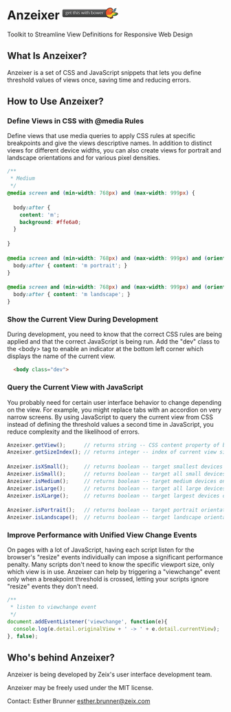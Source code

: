 Anzeixer <img src="badge@2x.png" width="130" height="30">
========

Toolkit to Streamline View Definitions for Responsive Web Design


What Is Anzeixer?
-----------------

Anzeixer is a set of CSS and JavaScript snippets that lets you define threshold values of views once, saving time and reducing errors.


How to Use Anzeixer?
--------------------

### Define Views in CSS with @media Rules
Define views that use media queries to apply CSS rules at specific breakpoints and give the views descriptive names. In addition to distinct views for different device widths, you can also create views for portrait and landscape orientations and for various pixel densities.

```css
/**
 * Medium
 */
@media screen and (min-width: 768px) and (max-width: 999px) {

  body:after {
    content: 'm';
    background: #ffe6a0;
  }

}

@media screen and (min-width: 768px) and (max-width: 999px) and (orientation: portrait) {
  body:after { content: 'm portrait'; }
}

@media screen and (min-width: 768px) and (max-width: 999px) and (orientation: landscape) {
  body:after { content: 'm landscape'; }
}
```

### Show the Current View During Development
During development, you need to know that the correct CSS rules are being applied and that the correct JavaScript is being run. Add the "dev" class to the &lt;body&gt; tag to enable an indicator at the bottom left corner which displays the name of the current view.

```html
  <body class="dev">
```

### Query the Current View with JavaScript
You probably need for certain user interface behavior to change depending on the view. For example, you might replace tabs with an accordion on very narrow screens. By using JavaScript to query the current view from CSS instead of defining the threshold values a second time in JavaScript, you reduce complexity and the likelihood of errors.

```js
Anzeixer.getView();      // returns string -- CSS content property of body:after
Anzeixer.getSizeIndex(); // returns integer -- index of current view size

Anzeixer.isXSmall();     // returns boolean -- target smallest devices only (xs)
Anzeixer.isSmall();      // returns boolean -- target all small devices (xs and s)
Anzeixer.isMedium();     // returns boolean -- target medium devices only (m)
Anzeixer.isLarge();      // returns boolean -- target all large devices (l and xl)
Anzeixer.isXLarge();     // returns boolean -- target largest devices only (xl)

Anzeixer.isPortrait();   // returns boolean -- target portrait orientation
Anzeixer.isLandscape();  // returns boolean -- target landscape orientation
```

### Improve Performance with Unified View Change Events
On pages with a lot of JavaScript, having each script listen for the browser's "resize" events individually can impose a significant performance penalty. Many scripts don't need to know the specific viewport size, only which view is in use. Anzeixer can help by triggering a "viewchange" event only when a breakpoint threshold is crossed, letting your scripts ignore "resize" events they don't need.

```js
/**
 * listen to viewchange event
 */
document.addEventListener('viewchange', function(e){
  console.log(e.detail.originalView + ' -> ' + e.detail.currentView);
}, false);
```


Who's behind Anzeixer?
----------------------

Anzeixer is being developed by Zeix's user interface development team.

Anzeixer may be freely used under the MIT license.

Contact: Esther Brunner <esther.brunner@zeix.com>
